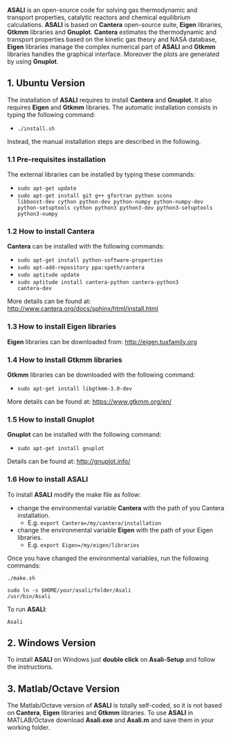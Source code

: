 **ASALI** is an open-source code for solving gas thermodynamic and transport properties, catalytic reactors and chemical equilibrium calculations.
**ASALI** is based on **Cantera** open-source suite, **Eigen** libraries, **Gtkmm** libraries and **Gnuplot**. **Cantera** estimates the thermodynamic and transport properties based on the kinetic gas theory and NASA database, **Eigen** libraries manage the complex numerical part of **ASALI** and **Gtkmm** libraries handles the graphical interface. Moreover the plots are generated by using **Gnuplot**.

## 1. Ubuntu Version
The installation of **ASALI** requires to install **Cantera** and **Gnuplot**. It also requires **Eigen** and **Gtkmm** libraries. The automatic installation consists in typing the  following command:
* <code>./install.sh</code>

Instead, the manual installation steps are described in the following.

### 1.1 Pre-requisites installation
The external libraries can be installed by typing these commands:
* <code>sudo apt-get update</code>
* <code>sudo apt-get install git g++ gfortran python scons libboost-dev cython python-dev python-numpy python-numpy-dev python-setuptools cython python3 python3-dev python3-setuptools python3-numpy</code>

### 1.2 How to install Cantera
**Cantera** can be installed with the following commands:  
* <code>sudo apt-get install python-software-properties</code>
* <code>sudo apt-add-repository ppa:speth/cantera</code>
* <code>sudo aptitude update</code>
* <code>sudo aptitude install cantera-python cantera-python3 cantera-dev</code>

More details can be found at: http://www.cantera.org/docs/sphinx/html/install.html

### 1.3 How to install Eigen libraries
**Eigen** libraries can be downloaded from: http://eigen.tuxfamily.org

### 1.4 How to install Gtkmm libraries
**Gtkmm** libraries can be downloaded with the following command:
* <code>sudo apt-get install libgtkmm-3.0-dev</code>

More details can be found at: https://www.gtkmm.org/en/

### 1.5 How to install Gnuplot
**Gnuplot** can be installed with the following command:
* <code>sudo apt-get install gnuplot</code>

Details can be found at: http://gnuplot.info/

### 1.6 How to install ASALI
To install **ASALI** modify the make file as follow:
* change the environmental variable **Cantera** with the path of you Cantera installation.
  * E.g. <code>export Cantera=/my/cantera/installation</code>
* change the environmental variable **Eigen** with the path of your Eigen libraries.
  * E.g. <code>export Eigen=/my/eigen/libraries</code>

Once you have changed the environmental variables, run the following commands:

<code>./make.sh</code>

<code>sudo ln -s $HOME/your/asali/folder/Asali /usr/bin/Asali</code>

To run **ASALI**:

<code>Asali</code>

## 2. Windows Version
To install **ASALI** on Windows just **double click** on **Asali-Setup** and follow the instructions.

## 3. Matlab/Octave Version
The Matlab/Octave version of **ASALI** is totally self-coded, so it is not based on **Cantera**, **Eigen** libraries and **Gtkmm** libraries.
To use **ASALI** in MATLAB/Octave download **Asali.exe** and **Asali.m** and save them in your working folder.
